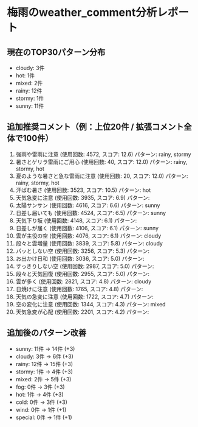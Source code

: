 
# 梅雨のweather_comment分析レポート

## 現在のTOP30パターン分布
- cloudy: 3件
- hot: 1件
- mixed: 2件
- rainy: 12件
- stormy: 1件
- sunny: 11件

## 追加推奨コメント（例：上位20件 / 拡張コメント全体で100件）
1. 強雨や雷雨に注意 (使用回数: 4572, スコア: 12.6)
   パターン: rainy, stormy
2. 暑さとゲリラ雷雨にご用心 (使用回数: 40, スコア: 12.0)
   パターン: rainy, stormy, hot
3. 夏のような暑さと急な雷雨に注意 (使用回数: 20, スコア: 12.0)
   パターン: rainy, stormy, hot
4. 汗ばむ暑さ (使用回数: 3523, スコア: 10.5)
   パターン: hot
5. 天気急変に注意 (使用回数: 3935, スコア: 6.9)
   パターン: 
6. 太陽サンサン (使用回数: 4616, スコア: 6.6)
   パターン: sunny
7. 日差し届いても (使用回数: 4524, スコア: 6.5)
   パターン: sunny
8. 天気下り坂 (使用回数: 4148, スコア: 6.1)
   パターン: 
9. 日差しが届く (使用回数: 4106, スコア: 6.1)
   パターン: sunny
10. 雲が主役の空 (使用回数: 4076, スコア: 6.1)
   パターン: cloudy
11. 段々と雲増量 (使用回数: 3839, スコア: 5.8)
   パターン: cloudy
12. パッとしない空 (使用回数: 3256, スコア: 5.3)
   パターン: 
13. お出かけ日和 (使用回数: 3036, スコア: 5.0)
   パターン: 
14. すっきりしない空 (使用回数: 2987, スコア: 5.0)
   パターン: 
15. 段々と天気回復 (使用回数: 2955, スコア: 5.0)
   パターン: 
16. 雲が多く (使用回数: 2821, スコア: 4.8)
   パターン: cloudy
17. 日焼けに注意 (使用回数: 1765, スコア: 4.8)
   パターン: 
18. 天気の急変に注意 (使用回数: 1722, スコア: 4.7)
   パターン: 
19. 空の変化に注意 (使用回数: 1344, スコア: 4.3)
   パターン: mixed
20. 天気急変が心配 (使用回数: 2201, スコア: 4.2)
   パターン: 

## 追加後のパターン改善
- sunny: 11件 → 14件 (+3)
- cloudy: 3件 → 6件 (+3)
- rainy: 12件 → 15件 (+3)
- stormy: 1件 → 4件 (+3)
- mixed: 2件 → 5件 (+3)
- fog: 0件 → 3件 (+3)
- hot: 1件 → 4件 (+3)
- cold: 0件 → 3件 (+3)
- wind: 0件 → 1件 (+1)
- special: 0件 → 1件 (+1)
